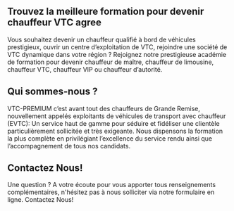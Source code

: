 ## Trouvez la meilleure formation pour devenir chauffeur VTC agree
Vous souhaitez devenir un chauffeur qualifié à bord de véhicules prestigieux, ouvrir un centre d’exploitation de VTC, rejoindre une société de VTC dynamique dans votre région ?
Rejoignez notre prestigieuse académie de formation pour devenir chauffeur de maître, chauffeur de limousine, chauffeur VTC, chauffeur VIP ou chauffeur d’autorité.
## Qui sommes-nous ?
VTC-PREMIUM c’est avant tout des chauffeurs de Grande Remise, nouvellement appelés exploitants de véhicules de transport avec chauffeur (EVTC): Un service haut de gamme pour séduire et fidéliser une clientèle particulièrement sollicitée et très exigeante.
Nous dispensons la formation la plus complète en privilégiant l’excellence du service rendu ainsi que l’accompagnement de tous nos candidats.
## Contactez Nous!
Une question ?
A votre écoute pour vous apporter tous renseignements complémentaires, n'hésitez pas à nous solliciter via notre formulaire en ligne.
Contactez Nous!

